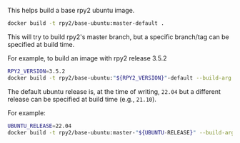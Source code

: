 This helps build a base rpy2 ubuntu image.


```bash
docker build -t rpy2/base-ubuntu:master-default .
```

This will try to build rpy2's master branch, but a specific
branch/tag can be specified at build time.

For example, to build an image with rpy2 release 3.5.2

```bash
RPY2_VERSION=3.5.2
docker build -t rpy2/base-ubuntu:"${RPY2_VERSION}"-default --build-arg RPY2_VERSION="${RPY2_VERSION}" .
```

The default ubuntu release is, at the time of writing, `22.04`
but a different release can be specified at build time (e.g., `21.10`).

For example:

```bash
UBUNTU_RELEASE=22.04
docker build -t rpy2/base-ubuntu:master-"${UBUNTU-RELEASE}" --build-arg UBUNTU_RELEASE=$UBUNTU_RELEASE .
```
